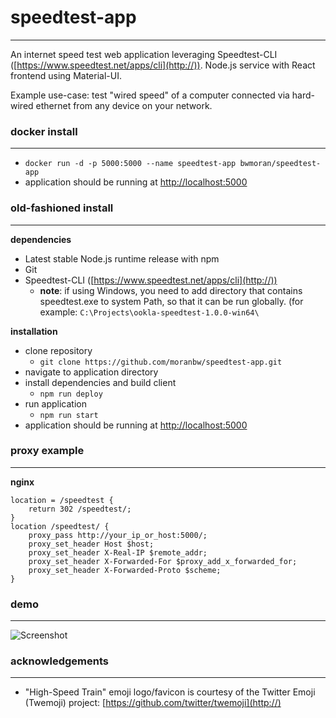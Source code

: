 # speedtest-app
-----
An internet speed test web application leveraging Speedtest-CLI ([https://www.speedtest.net/apps/cli](http://)).
Node.js service with React frontend using Material-UI.

Example use-case: test "wired speed" of a computer connected via hard-wired ethernet from any device on your network.


### docker install
-----
* `docker run -d -p 5000:5000 --name speedtest-app bwmoran/speedtest-app`
* application should be running at [http://localhost:5000](http://)


### old-fashioned install
-----
**dependencies**
* Latest stable Node.js runtime release with npm
* Git
* Speedtest-CLI ([https://www.speedtest.net/apps/cli](http://))
   * **note**: if using Windows, you need to add directory that contains speedtest.exe to system Path, so that it can be run globally. (for example: `C:\Projects\ookla-speedtest-1.0.0-win64\`

**installation**
* clone repository
    * `git clone https://github.com/moranbw/speedtest-app.git`
* navigate to application directory
* install dependencies and build client
    * `npm run deploy`
* run application
    * `npm run start`
* application should be running at [http://localhost:5000](http://)


### proxy example
-----
**nginx**
```nginx
location = /speedtest {
    return 302 /speedtest/;
}
location /speedtest/ {
    proxy_pass http://your_ip_or_host:5000/;
    proxy_set_header Host $host;
    proxy_set_header X-Real-IP $remote_addr;
    proxy_set_header X-Forwarded-For $proxy_add_x_forwarded_for;
    proxy_set_header X-Forwarded-Proto $scheme;
}
```

### demo
-----
![Screenshot](https://moran-network-static.s3.amazonaws.com/speedtest_app_capture.gif)


### acknowledgements
-----
* "High-Speed Train" emoji logo/favicon is courtesy of the Twitter Emoji (Twemoji) project: [https://github.com/twitter/twemoji](http://)
